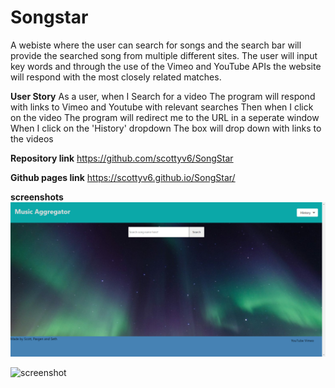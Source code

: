 # Songstar
A webiste where the user can search for songs and the search bar will provide the searched song from multiple different sites. The user will input key words and through the use of the Vimeo and YouTube APIs the website will respond with the most closely related matches.

**User Story**
As a user, when I
    Search for a video
The program will respond with links to Vimeo and Youtube with relevant searches
    Then when I click on the video
The program will redirect me to the URL in a seperate window
    When I click on the 'History' dropdown
The box will drop down with links to the videos

**Repository link**
https://github.com/scottyv6/SongStar

**Github pages link**
https://scottyv6.github.io/SongStar/

**screenshots**
![screenshot](assets/images/project-ss-closed.png)

![screenshot](project-ss-open.png)

